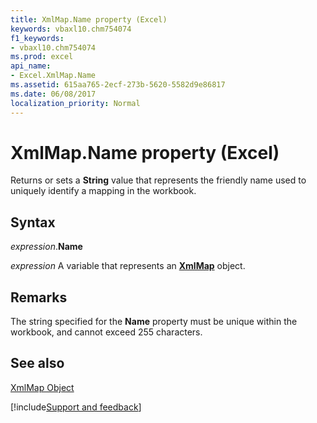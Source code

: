 ```yaml
---
title: XmlMap.Name property (Excel)
keywords: vbaxl10.chm754074
f1_keywords:
- vbaxl10.chm754074
ms.prod: excel
api_name:
- Excel.XmlMap.Name
ms.assetid: 615aa765-2ecf-273b-5620-5582d9e86817
ms.date: 06/08/2017
localization_priority: Normal
---
```



# XmlMap.Name property (Excel)

Returns or sets a  **String** value that represents the friendly name used to uniquely identify a mapping in the workbook.


## Syntax

_expression_.**Name**

_expression_ A variable that represents an **[XmlMap](Excel.XmlMap.md)** object.


## Remarks

The string specified for the  **Name** property must be unique within the workbook, and cannot exceed 255 characters.


## See also


[XmlMap Object](Excel.XmlMap.md)

[!include[Support and feedback](~/includes/feedback-boilerplate.md)]
